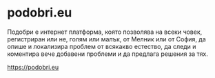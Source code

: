 # podobri.eu
Подобри е интернет платформа, която позволява на всеки човек, регистриран или не, голям или малък, от Мелник или от София, да опише и локализира проблем от всякакво естество, да следи и коментира вече добавени проблеми и да предлага решения за тях.

https://podobri.eu
